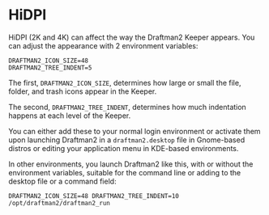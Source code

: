 # HiDPI

HiDPI (2K and 4K) can affect the way the Draftman2 Keeper appears. You can
adjust the appearance with 2 environment variables:

```
DRAFTMAN2_ICON_SIZE=48
DRAFTMAN2_TREE_INDENT=5
```

The first, `DRAFTMAN2_ICON_SIZE`, determines how large or small the file, folder,
and trash icons appear in the Keeper.

The second, `DRAFTMAN2_TREE_INDENT`, determines how much indentation happens at
each level of the Keeper.

You can either add these to your normal login environment or activate them upon
launching Draftman2 in a `draftman2.desktop` file in Gnome-based distros or
editing your application menu in KDE-based environments.

In other environments, you launch Draftman2 like this, with or without the environment
variables, suitable for the command line or adding to the desktop file or a command field:

```
DRAFTMAN2_ICON_SIZE=48 DRAFTMAN2_TREE_INDENT=10 /opt/draftman2/draftman2_run
```
